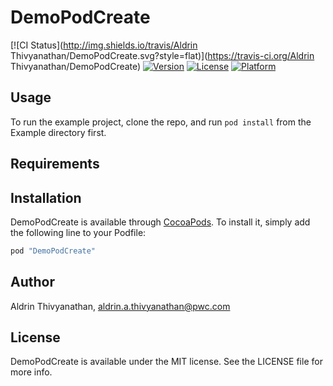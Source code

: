 # DemoPodCreate

[![CI Status](http://img.shields.io/travis/Aldrin Thivyanathan/DemoPodCreate.svg?style=flat)](https://travis-ci.org/Aldrin Thivyanathan/DemoPodCreate)
[![Version](https://img.shields.io/cocoapods/v/DemoPodCreate.svg?style=flat)](http://cocoapods.org/pods/DemoPodCreate)
[![License](https://img.shields.io/cocoapods/l/DemoPodCreate.svg?style=flat)](http://cocoapods.org/pods/DemoPodCreate)
[![Platform](https://img.shields.io/cocoapods/p/DemoPodCreate.svg?style=flat)](http://cocoapods.org/pods/DemoPodCreate)

## Usage

To run the example project, clone the repo, and run `pod install` from the Example directory first.

## Requirements

## Installation

DemoPodCreate is available through [CocoaPods](http://cocoapods.org). To install
it, simply add the following line to your Podfile:

```ruby
pod "DemoPodCreate"
```

## Author

Aldrin Thivyanathan, aldrin.a.thivyanathan@pwc.com

## License

DemoPodCreate is available under the MIT license. See the LICENSE file for more info.
